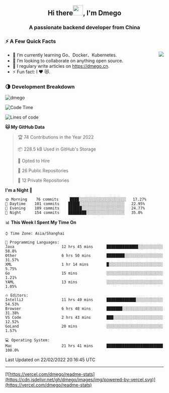 <h2 align="center">Hi there<img src="https://cdn.jsdelivr.net/gh/dmego/images/img/Hi.gif" height="32" />, I'm Dmego </h2>
<h3 align="center">A passionate backend developer from China</h3>

### ⚡️ A Few Quick Facts

<img align="right" src="https://readme-stats-dmego.vercel.app/api?username=dmego&show_icons=true&icon_color=1573B3&hide_title=true&text_color=718096&bg_color=00000000&hide_border=true"/>

<ul>
    <li> 🌱 I’m currently learning Go、Docker、Kubernetes.</li>
    <li> 👯 I’m looking to collaborate on anything open source.</li>
    <li> 📝 I regulary write articles on <a href="https://dmego.cn">https://dmego.cn</a>.</li>
    <li> ⚡ Fun fact: I ❤️ 😻.</li>
</ul>

### 🌗 Development Breakdown

<img src="https://komarev.com/ghpvc/?username=dmego" alt="dmego" />

<!--START_SECTION:waka-->
![Code Time](http://img.shields.io/badge/Code%20Time-938%20hrs%2058%20mins-blue)

![Lines of code](https://img.shields.io/badge/From%20Hello%20World%20I%27ve%20Written-252%20Thousand%20lines%20of%20code-blue)

**🐱 My GitHub Data** 

> 🏆 74 Contributions in the Year 2022
 > 
> 📦 228.5 kB Used in GitHub's Storage 
 > 
> 💼 Opted to Hire
 > 
> 📜 26 Public Repositories 
 > 
> 🔑 12 Private Repositories  
 > 
**I'm a Night 🦉** 

```text
🌞 Morning    76 commits     ████░░░░░░░░░░░░░░░░░░░░░   17.27% 
🌆 Daytime    101 commits    █████░░░░░░░░░░░░░░░░░░░░   22.95% 
🌃 Evening    109 commits    ██████░░░░░░░░░░░░░░░░░░░   24.77% 
🌙 Night      154 commits    ████████░░░░░░░░░░░░░░░░░   35.0%

```


📊 **This Week I Spent My Time On** 

```text
⌚︎ Time Zone: Asia/Shanghai

💬 Programming Languages: 
Java                     12 hrs 45 mins      ██████████████░░░░░░░░░░░   58.8% 
Other                    6 hrs 50 mins       ████████░░░░░░░░░░░░░░░░░   31.57% 
XML                      1 hr 14 mins        █░░░░░░░░░░░░░░░░░░░░░░░░   5.75% 
Go                       15 mins             ░░░░░░░░░░░░░░░░░░░░░░░░░   1.21% 
YAML                     13 mins             ░░░░░░░░░░░░░░░░░░░░░░░░░   1.05%

🔥 Editors: 
IntelliJ                 11 hrs 49 mins      █████████████░░░░░░░░░░░░   54.53% 
Browser                  6 hrs 48 mins       ███████░░░░░░░░░░░░░░░░░░   31.38% 
VS Code                  2 hrs 43 mins       ███░░░░░░░░░░░░░░░░░░░░░░   12.52% 
GoLand                   20 mins             ░░░░░░░░░░░░░░░░░░░░░░░░░   1.57%

💻 Operating System: 
Mac                      21 hrs 41 mins      █████████████████████████   100.0%

```


 Last Updated on 22/02/2022 20:16:45 UTC
<!--END_SECTION:waka-->

---

[![https://vercel.com/dmego/readme-stats](https://cdn.jsdelivr.net/gh/dmego/images/img/powered-by-vercel.svg)](https://vercel.com/dmego/readme-stats)

